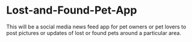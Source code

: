 # Lost-and-Found-Pet-App
This will be a social media news feed app for pet owners or pet lovers to post pictures or updates of lost or found pets around a particular area. 
